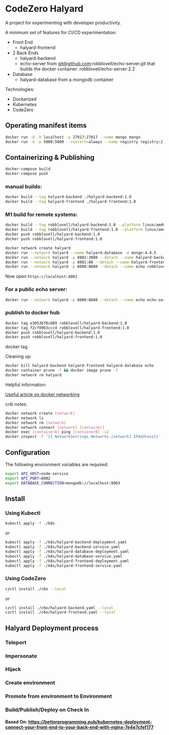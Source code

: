 # CodeZero Halyard

A project for experimenting with developer productivity.

A minimum set of features for CI/CD experimentation:

* Front End
  * halyard-frontend
* 2 Back Ends
  * halyard-backend
  * echo-server from git@github.com:robblovell/echo-server.git that builds the docker container: robblovell/echo-server:2.2
* Database
  * halyard-database from a mongodb container

Technologies:

* Dockerized
* Kubernetes
* CodeZero

## Operating manifest items

```bash
docker run -d -h localhost -p 27017:27017 --name mongo mongo
docker run -d -p 5000:5000 --restart=always --name registry registry:2
```

## Containerizing & Publishing

```bash
docker-compose build
docker-compose push
```

### manual builds:
```bash
docker build --tag halyard-backend ./halyard-backend:1.0
docker build --tag halyard-frontend ./halyard-frontend:1.0
```

### M1 build for remote systems:
```bash
docker build --tag robblovell/halyard-backend:1.0 --platform linux/amd64 ./halyard-backend
docker build --tag robblovell/halyard-frontend:1.0 --platform linux/amd64 ./halyard-frontend
docker push robblovell/halyard-backend:1.0
docker push robblovell/halyard-frontend:1.0
```

```bash
docker network create halyard
docker run --network halyard --name halyard-database -d mongo:4.4.5
docker run --network halyard -p 8002:3000 --detach --name halyard-backend --env ECHO_CONNECTION="http://echo:8080" --env DATABASE_CONNECTION="mongodb://halyard-database:27017" halyard-backend:1.0
docker run --network halyard -p 8001:80 --detach --name halyard-frontend --env API_HOST=halyard-backend --env API_PORT=3000 halyard-frontend:1.0
docker run --network halyard -p 8000:8080 --detach --name echo robblovell/echo-server:2.2
```

Now open `https://localhost:8001`

### For a public echo server: 
```bash
docker run --network halyard -p 8000:8080 --detach --name echo echo-server:1.0
```

### publish to docker hub

```bash
docker tag e3053bf8c609 robblovell/halyard-backend:1.0
docker tag f2cf0963cccd robblovell/halyard-frontend:1.0
docker push robblovell/halyard-backend:1.0
docker push robblovell/halyard-frontend:1.0
```
docker tag

Cleaning up:

```bash
docker kill halyard-backend halyard-frontend halyard-database echo
docker container prune -f && docker image prune -f 
docker network rm halyard
```

Helpful information:

[Useful article on docker networking](https://maximorlov.com/4-reasons-why-your-docker-containers-cant-talk-to-each-other/)

crib notes:
```bash
docker network create [network]
docker network ls   
docker network rm [network]
docker network connect [network] [container]
docker exec [containerA] ping [containerB] -c2
docker inspect -f '{{.NetworkSettings.Networks.[network].IPAddress}}' [container]
```
## Configuration

The following environment variables are required:

```bash
export API_HOST=node-service
export API_PORT=8002
export DATABASE_CONNECTION=mongodb://localhost:8003
```

## Install

### Using Kubectl

```bash
kubectl apply -f ./k8s
```
 or

```bash
kubectl apply -f ./k8s/halyard-backend-deployment.yaml
kubectl apply -f ./k8s/halyard-backend-service.yaml
kubectl apply -f ./k8s/halyard-database-deployment.yaml
kubectl apply -f ./k8s/halyard-database-service.yaml
kubectl apply -f ./k8s/halyard-frontend-deployment.yaml
kubectl apply -f ./k8s/halyard-frontend-service.yaml
```
### Using CodeZero

```bash
czctl install ./c6o --local
```

or

```bash
czctl install ./c6o/halyard-backend.yaml --local
czctl install ./c6o/halyard-frontend.yaml --local
```

## Halyard Deployment process

### Teleport

### Impersonate

### Hijack

### Create environment

### Promote from environment to Environment

### Build/Publish/Deploy on Check In

#### Based On: https://betterprogramming.pub/kubernetes-deployment-connect-your-front-end-to-your-back-end-with-nginx-7e4e7cfef177

